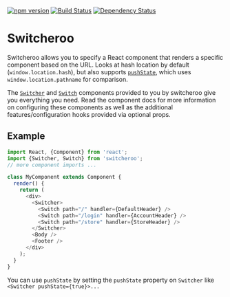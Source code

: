 [![npm version](https://badge.fury.io/js/switcheroo.svg)](http://badge.fury.io/js/switcheroo)
[![Build Status](https://secure.travis-ci.org/jdlehman/switcheroo.svg?branch=master)](http://travis-ci.org/jdlehman/switcheroo)
[![Dependency Status](https://david-dm.org/jdlehman/switcheroo.svg)](https://david-dm.org/jdlehman/switcheroo)

# Switcheroo

Switcheroo allows you to specify a React component that renders a specific component based on the URL. Looks at hash location by default (`window.location.hash`), but also supports [`pushState`](https://developer.mozilla.org/en-US/docs/Web/Guide/API/DOM/Manipulating_the_browser_history), which uses `window.location.pathname` for comparison.

The [`Switcher`](docs/components/Switcher.md) and [`Switch`](docs/components/Switch.md) components provided to you by switcheroo give you everything you need. Read the component docs for more information on configuring these components as well as the additional features/configuration hooks provided via optional props.

## Example

```js
import React, {Component} from 'react';
import {Switcher, Switch} from 'switcheroo';
// more component imports ...

class MyComponent extends Component {
  render() {
    return (
      <div>
        <Switcher>
          <Switch path="/" handler={DefaultHeader} />
          <Switch path="/login" handler={AccountHeader} />
          <Switch path="/store" handler={StoreHeader} />
        </Switcher>
        <Body />
        <Footer />
      </div>
    );
  }
}
```

You can use `pushState` by setting the `pushState` property on `Switcher` like `<Switcher pushState={true}>...`
